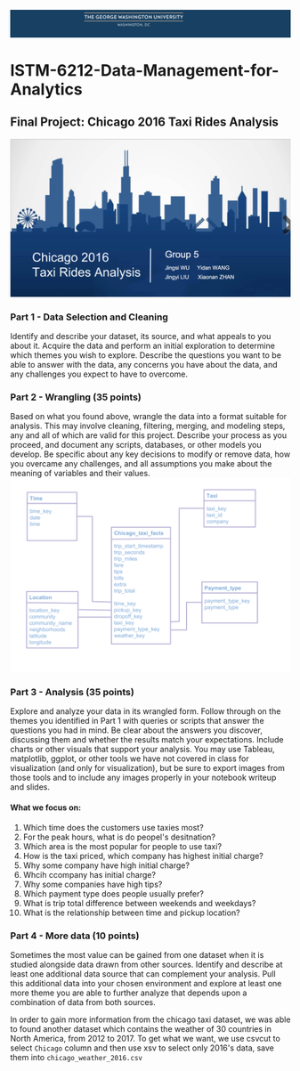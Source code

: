 ![GWU cover](https://github.com/Abby7LIU/DNSC-6211-Programming-for-Business-Analytics/blob/master/GWU.png)
# ISTM-6212-Data-Management-for-Analytics
## Final Project: Chicago 2016 Taxi Rides Analysis

![Project Cover](https://github.com/Abby7LIU/ISTM-6212-Data-Management-for-Analytics/blob/master/Project%20Cover.png)
### Part 1 - Data Selection and Cleaning
Identify and describe your dataset, its source, and what appeals to you about it. Acquire the data and perform an initial exploration to determine which themes you wish to explore. Describe the questions you want to be able to answer with the data, any concerns you have about the data, and any challenges you expect to have to overcome.
### Part 2 - Wrangling (35 points)
Based on what you found above, wrangle the data into a format suitable for analysis. This may involve cleaning, filtering, merging, and modeling steps, any and all of which are valid for this project. Describe your process as you proceed, and document any scripts, databases, or other models you develop. Be specific about any key decisions to modify or remove data, how you overcame any challenges, and all assumptions you make about the meaning of variables and their values.
![Schema](https://github.com/Abby7LIU/ISTM-6212-Data-Management-for-Analytics/blob/master/Schema.png)
### Part 3 - Analysis (35 points)
Explore and analyze your data in its wrangled form.  Follow through on the themes you identified in Part 1 with queries or scripts that answer the questions you had in mind.  Be clear about the answers you discover, discussing them and whether the results match your expectations.  Include charts or other visuals that support your analysis.  You may use Tableau, matplotlib, ggplot, or other tools we have not covered in class for visualization (and only for visualization), but be sure to export images from those tools and to include any images properly in your notebook writeup and slides.
#### What we focus on:
1. Which time does the customers use taxies most?
2. For the peak hours, what is do peopel's desitnation?
3. Which area is the most popular for people to use taxi?
4. How is the taxi priced, which company has highest initial charge?
5. Why some company have high initial charge?
6. Whcih ccompany has initial charge?
7. Why some companies have high tips?
8. Which payment type does people usually prefer?
9. What is trip total difference between weekends and weekdays?
10. What is the relationship between time and pickup location?

### Part 4 - More data (10 points)

Sometimes the most value can be gained from one dataset when it is studied alongside data drawn from other sources.  Identify and describe at least one additional data source that can complement your analysis.  Pull this additional data into your chosen environment and explore at least one more theme you are able to further analyze that depends upon a combination of data from both sources.

In order to gain more information from the chicago taxi dataset, we was able to found another dataset which contains the weather of 30 countries in North America, from 2012 to 2017. To get what we want, we use csvcut to select `Chicago` column and then use xsv to select only 2016's data, save them into `chicago_weather_2016.csv`
